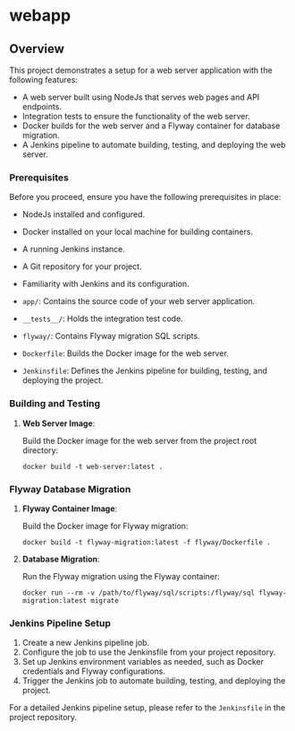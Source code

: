 # webapp

## Overview

This project demonstrates a setup for a web server application with the following features:

- A web server built using NodeJs that serves web pages and API endpoints.
- Integration tests to ensure the functionality of the web server.
- Docker builds for the web server and a Flyway container for database migration.
- A Jenkins pipeline to automate building, testing, and deploying the web server.

### Prerequisites

Before you proceed, ensure you have the following prerequisites in place:

- NodeJs installed and configured.
- Docker installed on your local machine for building containers.
- A running Jenkins instance.
- A Git repository for your project.
- Familiarity with Jenkins and its configuration.


- `app/`: Contains the source code of your web server application.
- `__tests__/`: Holds the integration test code.
- `flyway/`: Contains Flyway migration SQL scripts.
- `Dockerfile`: Builds the Docker image for the web server.
- `Jenkinsfile`: Defines the Jenkins pipeline for building, testing, and deploying the project.

### Building and Testing

1. **Web Server Image**:

   Build the Docker image for the web server from the project root directory:

   ```shell
   docker build -t web-server:latest .
   ```

### Flyway Database Migration

1. **Flyway Container Image**:

   Build the Docker image for Flyway migration:

   ```shell
   docker build -t flyway-migration:latest -f flyway/Dockerfile .
   ```

2. **Database Migration**:

   Run the Flyway migration using the Flyway container:

   ```shell
   docker run --rm -v /path/to/flyway/sql/scripts:/flyway/sql flyway-migration:latest migrate
   ```

### Jenkins Pipeline Setup

1. Create a new Jenkins pipeline job.
2. Configure the job to use the Jenkinsfile from your project repository.
3. Set up Jenkins environment variables as needed, such as Docker credentials and Flyway configurations.
4. Trigger the Jenkins job to automate building, testing, and deploying the project.

For a detailed Jenkins pipeline setup, please refer to the `Jenkinsfile` in the project repository.


